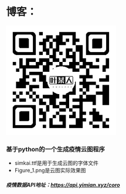 # 博客：

![博客地址](https://github.com/YeSomeone/python-CloudAtlas/blob/master/%E5%8D%9A%E5%AE%A2.png)

### 基于python的一个生成疫情云图程序
* simkai.ttf是用于生成云图的字体文件
* Figure_1.png是云图实际效果图

##### 疫情数据API地址：https://api.yimian.xyz/coro



